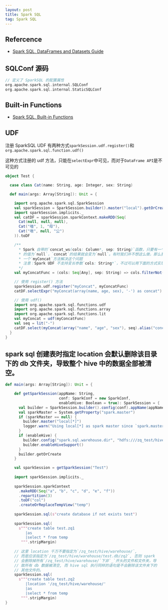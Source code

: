 ```yaml
---
layout: post
title: Spark SQL
tag: Spark SQL
---
```


## Refercence
* [Spark SQL, DataFrames and Datasets Guide](https://spark.apache.org/docs/latest/sql-programming-guide.html)

## SQLConf 源码
```scala
// 定义了 SparkSQL 的配置属性
org.apache.spark.sql.internal.SQLConf
org.apache.spark.sql.internal.StaticSQLConf
```

## Built-in Functions
* [Spark SQL, Built-in Functions](http://spark.apache.org/docs/latest/api/sql/index.html)

## UDF
注册 SparkSQL UDF 有两种方式`sparkSession.udf.register()`和`org.apache.spark.sql.function.udf()`

这种方式注册的 udf 方法，只能在`selectExpr`中可见，而对于`DataFrame API`是不可见的
```scala
object Test {

  case class Cat(name: String, age: Integer, sex: String)

  def main(args: Array[String]): Unit = {

    import org.apache.spark.sql.SparkSession
    val sparkSession = SparkSession.builder().master("local").getOrCreate()
    import sparkSession.implicits._
    val catDF = sparkSession.sparkContext.makeRDD(Seq(
      Cat(null, null, null),
      Cat("喵", 1, "母"),
      Cat("嗷", null, "公")
    )).toDF

    /**
      * Spark 自带的`concat_ws(cols: Column*, sep: String)`函数，只要有一个Column 
      * 的值为`null`，`concat`的结果就会变为`null`。有时我们并不想这么做，那么我们实现
      * 一个`myConcat`方法解决这个问题
      * 注意：Spark UDF 不支持变长参数`cols: String*`，不过可以用下面的方式实现
      */
    val myConcatFunc = (cols: Seq[Any], sep: String) => cols.filterNot(_ == null).mkString(sep)

    // 使用 register() 方法
    sparkSession.udf.register("myConcat", myConcatFunc)
    catDF.selectExpr("myConcat(array(name, age, sex), '-') as concat").show()

    // 使用 udf()
    import org.apache.spark.sql.functions.udf
    import org.apache.spark.sql.functions.array
    import org.apache.spark.sql.functions.lit
    val myConcat = udf(myConcatFunc)
    val seq = lit("-")
    catDF.select(myConcat(array("name", "age", "sex"), seq).alias("concat")).show()
  }
}
```

## spark sql 创建表时指定 location 会默认删除该目录下的 db 文件夹，导致整个 hive 中的数据全部被清空。
```scala
def main(args: Array[String]): Unit = {

    def getSparkSession(appName: String,
                        conf: SparkConf = new SparkConf,
                        enableHive: Boolean = true): SparkSession = {
      val builder = SparkSession.builder().config(conf).appName(appName)
      val sparkMaster = System.getProperty("spark.master")
      if (sparkMaster == null) {
        builder.master("local[*]")
        logger.warn("Using local[*] as spark master since `spark.master` is not set.")
      }
      if (enableHive) {
        builder.config("spark.sql.warehouse.dir", "hdfs:///zq_test/hive/warehouse")
        builder.enableHiveSupport()
      }
      builder.getOrCreate
    }

    val sparkSession = getSparkSession("Test")
    
    import sparkSession.implicits._
    
    sparkSession.sparkContext
      .makeRDD(Seq("a", "b", "c", "d", "e", "f"))
      .repartition(3)
      .toDF("col")
      .createOrReplaceTempView("temp")
      
    sparkSession.sql(s"create database if not exists test")
    
    sparkSession.sql(
      s"""create table test.zq1
         |as
         |select * from temp
       """.stripMargin)
       
    // 这里 location 千万不要指定为`/zq_test/hive/warehouse/`,
    // 而是应该指定为`/zq_test/hive/warehouse/test.db/zq2`, 否则 spark
    // 会删除掉所有`/zq_test/hive/warehouse/`下非`_`开头的文件和文件夹，导
    // 致所有 db 数据被清空, 而 hive sql 执行同样的语句是不会删除该文件夹下的
    // 其他文件的。 
    sparkSession.sql(
      s"""create table test.zq2
         |location '/zq_test/hive/warehouse/'
         |as
         |select * from temp
       """.stripMargin)
}
```